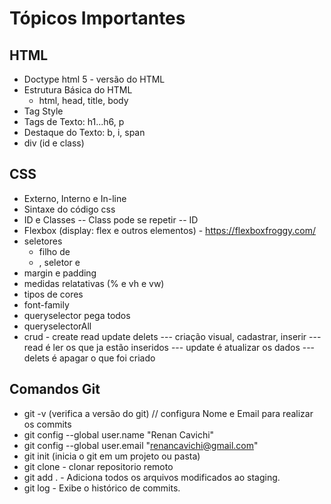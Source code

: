 # Tópicos Importantes

## HTML
- Doctype html 5 - versão do HTML
- Estrutura Básica do HTML
    - html, head, title, body
- Tag Style
- Tags de Texto: h1...h6, p
- Destaque do Texto: b, i, span
- div (id e class)


## CSS
- Externo, Interno e In-line
- Sintaxe do código css
- ID e Classes
-- Class pode se repetir 
-- ID 
- Flexbox (display: flex e outros elementos) - https://flexboxfroggy.com/
- seletores
  - filho de
  - , seletor e
- margin e padding
- medidas relatativas (% e vh e vw)
- tipos de cores
- font-family
- queryselector pega todos 
- queryselectorAll
- crud  - create read update delets
--- criação visual, cadastrar, inserir
--- read é ler os que ja estão inseridos
--- update é atualizar os dados
--- delets é apagar o que foi criado

## Comandos Git

- git -v (verifica a versão do git)
  // configura Nome e Email para realizar os commits
- git config --global user.name "Renan Cavichi"
- git config --global user.email "renancavichi@gmail.com"
- git init (inicia o git em um projeto ou pasta)
- git clone <url>  - clonar repositorio remoto 
- git add . - Adiciona todos os arquivos modificados ao staging. 
- git log - Exibe o histórico de commits.
